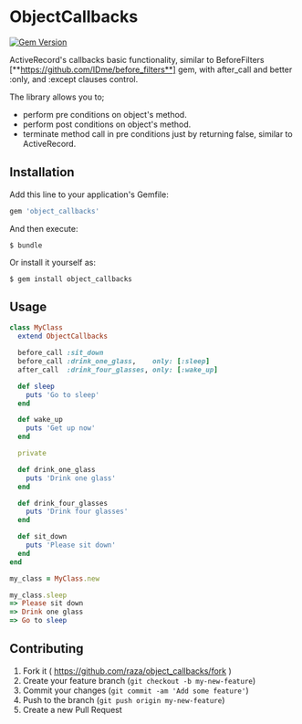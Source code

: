 # ObjectCallbacks

[![Gem Version](https://badge.fury.io/rb/object_callbacks.svg)](http://badge.fury.io/rb/object_callbacks)

ActiveRecord's callbacks basic functionality, similar to BeforeFilters [**https://github.com/IDme/before_filters**] gem, with after_call and better :only, and :except clauses control.

The library allows you to;
* perform pre conditions on object's method.
* perform post conditions on object's method.
* terminate method call in pre conditions just by returning false, similar to ActiveRecord.

## Installation

Add this line to your application's Gemfile:

```ruby
gem 'object_callbacks'
```

And then execute:

    $ bundle

Or install it yourself as:

    $ gem install object_callbacks

## Usage

```ruby
class MyClass
  extend ObjectCallbacks

  before_call :sit_down
  before_call :drink_one_glass,    only: [:sleep]
  after_call  :drink_four_glasses, only: [:wake_up]

  def sleep
    puts 'Go to sleep'
  end

  def wake_up
    puts 'Get up now'
  end

  private

  def drink_one_glass
    puts 'Drink one glass'
  end

  def drink_four_glasses
    puts 'Drink four glasses'
  end

  def sit_down
    puts 'Please sit down'
  end
end

my_class = MyClass.new

my_class.sleep
=> Please sit down
=> Drink one glass
=> Go to sleep

```

## Contributing

1. Fork it ( https://github.com/raza/object_callbacks/fork )
2. Create your feature branch (`git checkout -b my-new-feature`)
3. Commit your changes (`git commit -am 'Add some feature'`)
4. Push to the branch (`git push origin my-new-feature`)
5. Create a new Pull Request

